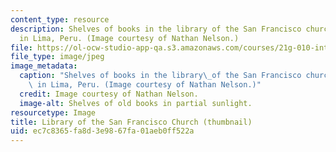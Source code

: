 ```yaml
---
content_type: resource
description: Shelves of books in the library of the San Francisco church/monastery
  in Lima, Peru. (Image courtesy of Nathan Nelson.)
file: https://ol-ocw-studio-app-qa.s3.amazonaws.com/courses/21g-010-introduction-to-european-and-latin-american-fiction-fall-2006/ec7c8365fa8d3e9867fa01aeb0ff522a_21g-010f06-th.jpg
file_type: image/jpeg
image_metadata:
  caption: "Shelves of books in the library\_of the San Francisco church/monastery\
    \ in Lima, Peru. (Image courtesy of Nathan Nelson.)"
  credit: Image courtesy of Nathan Nelson.
  image-alt: Shelves of old books in partial sunlight.
resourcetype: Image
title: Library of the San Francisco Church (thumbnail)
uid: ec7c8365-fa8d-3e98-67fa-01aeb0ff522a
---
```

